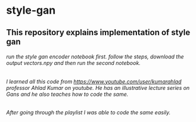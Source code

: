 # style-gan
## This repository explains implementation of style gan 
###### run the style gan encoder notebook first. follow the steps, download the output vectors.npy and then run the second notebook.
###### I learned all this code from https://www.youtube.com/user/kumarahlad professor Ahlad Kumar on youtube. He has an illustrative lecture series on Gans and he also teaches how to code the same. 
###### After going through the playlist I was able to code the same easily.
